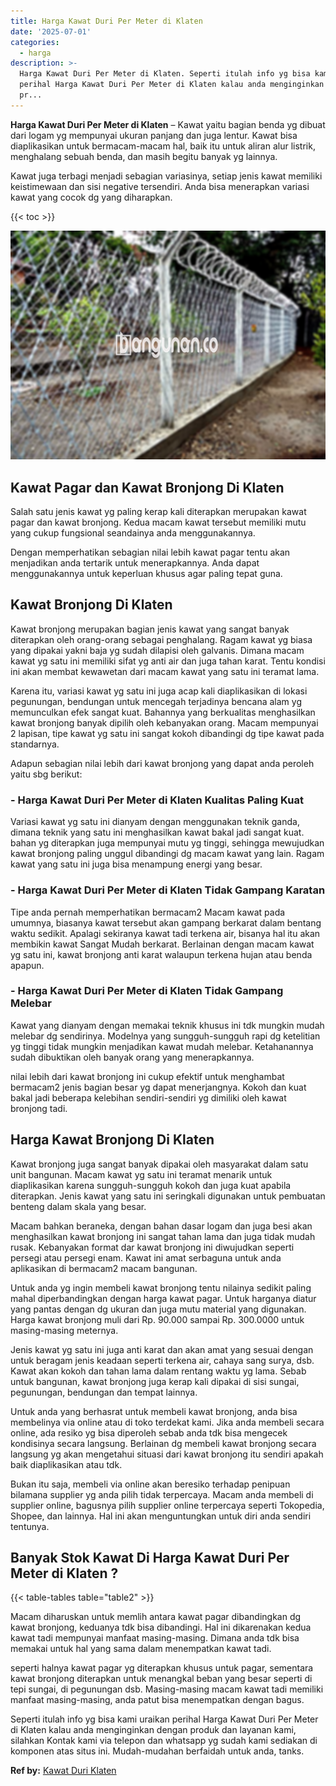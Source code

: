 ```yaml
---
title: Harga Kawat Duri Per Meter di Klaten
date: '2025-07-01'
categories:
  - harga
description: >-
  Harga Kawat Duri Per Meter di Klaten. Seperti itulah info yg bisa kami uraikan
  perihal Harga Kawat Duri Per Meter di Klaten kalau anda menginginkan dengan
  pr...
---
```


**Harga Kawat Duri Per Meter di Klaten** – Kawat yaitu bagian benda yg dibuat dari logam yg mempunyai ukuran panjang dan juga lentur. Kawat bisa diaplikasikan untuk bermacam-macam hal, baik itu untuk aliran alur listrik, menghalang sebuah benda, dan masih begitu banyak yg lainnya.

Kawat juga terbagi menjadi sebagian variasinya, setiap jenis kawat memiliki keistimewaan dan sisi negative tersendiri. Anda bisa menerapkan variasi kawat yang cocok dg yang diharapkan.

{{< toc >}}

![Harga Kawat Duri Per Meter di Klaten](/images/jual-kawat-murah33.png)

## Kawat Pagar dan Kawat Bronjong Di Klaten

Salah satu jenis kawat yg paling kerap kali diterapkan merupakan kawat pagar dan kawat bronjong. Kedua macam kawat tersebut memiliki mutu yang cukup fungsional seandainya anda menggunakannya.

Dengan memperhatikan sebagian nilai lebih kawat pagar tentu akan menjadikan anda tertarik untuk menerapkannya. Anda dapat menggunakannya untuk keperluan khusus agar paling tepat guna.

## Kawat Bronjong Di Klaten

Kawat bronjong merupakan bagian jenis kawat yang sangat banyak diterapkan oleh orang-orang sebagai penghalang. Ragam kawat yg biasa yang dipakai yakni baja yg sudah dilapisi oleh galvanis. Dimana macam kawat yg satu ini memiliki sifat yg anti air dan juga tahan karat. Tentu kondisi ini akan membat kewawetan dari macam kawat yang satu ini teramat lama.

Karena itu, variasi kawat yg satu ini juga acap kali diaplikasikan di lokasi pegunungan, bendungan untuk mencegah terjadinya bencana alam yg memunculkan efek sangat kuat. Bahannya yang berkualitas menghasilkan kawat bronjong banyak dipilih oleh kebanyakan orang. Macam mempunyai 2 lapisan, tipe kawat yg satu ini sangat kokoh dibandingi dg tipe kawat pada standarnya.

Adapun sebagian nilai lebih dari kawat bronjong yang dapat anda peroleh yaitu sbg berikut:

### \- Harga Kawat Duri Per Meter di Klaten Kualitas Paling Kuat

Variasi kawat yg satu ini dianyam dengan menggunakan teknik ganda, dimana teknik yang satu ini menghasilkan kawat bakal jadi sangat kuat. bahan yg diterapkan juga mempunyai mutu yg tinggi, sehingga mewujudkan kawat bronjong paling unggul dibandingi dg macam kawat yang lain. Ragam kawat yang satu ini juga bisa menampung energi yang besar.

### \- Harga Kawat Duri Per Meter di Klaten Tidak Gampang Karatan

Tipe anda pernah memperhatikan bermacam2 Macam kawat pada umumnya, biasanya kawat tersebut akan gampang berkarat dalam bentang waktu sedikit. Apalagi sekiranya kawat tadi terkena air, bisanya hal itu akan membikin kawat Sangat Mudah berkarat. Berlainan dengan macam kawat yg satu ini, kawat bronjong anti karat walaupun terkena hujan atau benda apapun.

### \- Harga Kawat Duri Per Meter di Klaten Tidak Gampang Melebar

Kawat yang dianyam dengan memakai teknik khusus ini tdk mungkin mudah melebar dg sendirinya. Modelnya yang sungguh-sungguh rapi dg ketelitian yg tinggi tidak mungkin menjadikan kawat mudah melebar. Ketahanannya sudah dibuktikan oleh banyak orang yang menerapkannya.

nilai lebih dari kawat bronjong ini cukup efektif untuk menghambat bermacam2 jenis bagian besar yg dapat menerjangnya. Kokoh dan kuat bakal jadi beberapa kelebihan sendiri-sendiri yg dimiliki oleh kawat bronjong tadi.

## Harga Kawat Bronjong Di Klaten

Kawat bronjong juga sangat banyak dipakai oleh masyarakat dalam satu unit bangunan. Macam kawat yg satu ini teramat menarik untuk diaplikasikan karena sungguh-sungguh kokoh dan juga kuat apabila diterapkan. Jenis kawat yang satu ini seringkali digunakan untuk pembuatan benteng dalam skala yang besar.

Macam bahkan beraneka, dengan bahan dasar logam dan juga besi akan menghasilkan kawat bronjong ini sangat tahan lama dan juga tidak mudah rusak. Kebanyakan format dar kawat bronjong ini diwujudkan seperti persegi atau persegi enam. Kawat ini amat serbaguna untuk anda aplikasikan di bermacam2 macam bangunan.

Untuk anda yg ingin membeli kawat bronjong tentu nilainya sedikit paling mahal diperbandingkan dengan harga kawat pagar. Untuk harganya diatur yang pantas dengan dg ukuran dan juga mutu material yang digunakan. Harga kawat bronjong muli dari Rp. 90.000 sampai Rp. 300.0000 untuk masing-masing meternya.

Jenis kawat yg satu ini juga anti karat dan akan amat yang sesuai dengan untuk beragam jenis keadaan seperti terkena air, cahaya sang surya, dsb. Kawat akan kokoh dan tahan lama dalam rentang waktu yg lama. Sebab untuk bangunan, kawat bronjong juga kerap kali dipakai di sisi sungai, pegunungan, bendungan dan tempat lainnya.

Untuk anda yang berhasrat untuk membeli kawat bronjong, anda bisa membelinya via online atau di toko terdekat kami. Jika anda membeli secara online, ada resiko yg bisa diperoleh sebab anda tdk bisa mengecek kondisinya secara langsung. Berlainan dg membeli kawat bronjong secara langsung yg akan mengetahui situasi dari kawat bronjong itu sendiri apakah baik diaplikasikan atau tdk.

Bukan itu saja, membeli via online akan beresiko terhadap penipuan bilamana supplier yg anda pilih tidak terpercaya. Macam anda membeli di supplier online, bagusnya pilih supplier online terpercaya seperti Tokopedia, Shopee, dan lainnya. Hal ini akan menguntungkan untuk diri anda sendiri tentunya.

## Banyak Stok Kawat Di Harga Kawat Duri Per Meter di Klaten ?

{{< table-tables table="table2" >}}

Macam diharuskan untuk memlih antara kawat pagar dibandingkan dg kawat bronjong, keduanya tdk bisa dibandingi. Hal ini dikarenakan kedua kawat tadi mempunyai manfaat masing-masing. Dimana anda tdk bisa memakai untuk hal yang sama dalam menempatkan kawat tadi.

seperti halnya kawat pagar yg diterapkan khusus untuk pagar, sementara kawat bronjong diterapkan untuk menangkal beban yang besar seperti di tepi sungai, di pegunungan dsb. Masing-masing macam kawat tadi memiliki manfaat masing-masing, anda patut bisa menempatkan dengan bagus.

Seperti itulah info yg bisa kami uraikan perihal Harga Kawat Duri Per Meter di Klaten kalau anda menginginkan dengan produk dan layanan kami, silahkan Kontak kami via telepon dan whatsapp yg sudah kami sediakan di komponen atas situs ini. Mudah-mudahan berfaidah untuk anda, tanks.

**Ref by:** [Kawat Duri Klaten](https://id.wikipedia.org/wiki/Kawat)
